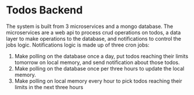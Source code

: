 # Todos Backend
The system is built from 3 microservices and a mongo database. The microservices are a web api to process crud operations on todos, a data layer to make operations to the database, and notifications to control the jobs logic.
Notifications logic is made up of three cron jobs:
1) Make polling on the database once a day, put todos reaching their limits tomorrow on local memory, and send notification about those todos. 
2) Make polling on the database once per three hours to update the local memory.
3) Make polling on local memory every hour to pick todos reaching their limits in the next three hours 

